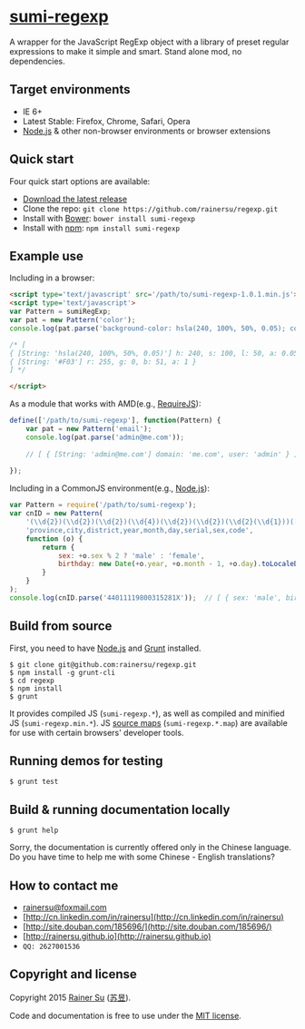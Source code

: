 # [sumi-regexp](https://www.npmjs.com/package/sumi-regexp)
A wrapper for the JavaScript RegExp object with a library of preset regular expressions to make it simple and smart. Stand alone mod, no dependencies.

Target environments
-------------------

- IE 6+
- Latest Stable: Firefox, Chrome, Safari, Opera
- [Node.js](https://nodejs.org/) & other non-browser environments or browser extensions

Quick start
-----------

Four quick start options are available:

- [Download the latest release](https://github.com/rainersu/regexp/archive/v1.0.1.zip)
- Clone the repo: `git clone https://github.com/rainersu/regexp.git`
- Install with [Bower](http://bower.io): `bower install sumi-regexp`
- Install with [npm](https://www.npmjs.com): `npm install sumi-regexp`

Example use
-----------

Including in a browser:

```html
<script type='text/javascript' src='/path/to/sumi-regexp-1.0.1.min.js'></script>
<script type='text/javascript'>
var Pattern = sumiRegExp;
var pat = new Pattern('color');
console.log(pat.parse('background-color: hsla(240, 100%, 50%, 0.05); color: #F03;', false));

/* [ 
{ [String: 'hsla(240, 100%, 50%, 0.05)'] h: 240, s: 100, l: 50, a: 0.05 },
{ [String: '#F03'] r: 255, g: 0, b: 51, a: 1 }
] */

</script>
```

As a module that works with AMD(e.g., [RequireJS](http://requirejs.org/)):

```JavaScript
define(['/path/to/sumi-regexp'], function(Pattern) {
	var pat = new Pattern('email');
	console.log(pat.parse('admin@me.com'));
	
	// [ { [String: 'admin@me.com'] domain: 'me.com', user: 'admin' } ]
	
});
```

Including in a CommonJS environment(e.g., [Node.js](https://nodejs.org/)):

```JavaScript
var Pattern = require('/path/to/sumi-regexp');
var cnID = new Pattern(
    '(\\d{2})(\\d{2})(\\d{2})(\\d{4})(\\d{2})(\\d{2})(\\d{2}(\\d{1}))([\\dX]{1})',
    'province,city,district,year,month,day,serial,sex,code',
    function (o) {
        return {
            sex: +o.sex % 2 ? 'male' : 'female',
            birthday: new Date(+o.year, +o.month - 1, +o.day).toLocaleDateString()
        }
    }
);
console.log(cnID.parse('44011119800315281X'));  // [ { sex: 'male', birthday: '1980-03-15' } ]
```

Build from source
-----------------

First, you need to have [Node.js](https://nodejs.org/) and [Grunt](http://gruntjs.com/) installed.

```Shell
$ git clone git@github.com:rainersu/regexp.git
$ npm install -g grunt-cli
$ cd regexp
$ npm install
$ grunt
```

It provides compiled JS (`sumi-regexp.*`), as well as compiled and minified JS (`sumi-regexp.min.*`). JS [source maps](https://developers.google.com/chrome-developer-tools/docs/css-preprocessors) (`sumi-regexp.*.map`) are available for use with certain browsers' developer tools.

Running demos for testing
-------------------------

```Shell
$ grunt test
```

Build & running documentation locally
-------------------------------------

```Shell
$ grunt help
```

Sorry, the documentation is currently offered only in the Chinese language. Do you have time to help me with some Chinese - English translations?

How to contact me
-----------------

- [rainersu@foxmail.com](mailto:rainersu@foxmail.com)
- [http://cn.linkedin.com/in/rainersu](http://cn.linkedin.com/in/rainersu)
- [http://site.douban.com/185696/](http://site.douban.com/185696/)
- [http://rainersu.github.io](http://rainersu.github.io)
- ``QQ: 2627001536``

Copyright and license
---------------------

Copyright 2015 [Rainer Su](mailto:rainersu@foxmail.com) ([苏昱](http://cn.linkedin.com/in/rainersu)).

Code and documentation is free to use under the [MIT license](https://github.com/rainersu/regexp/blob/master/LICENSE.md).